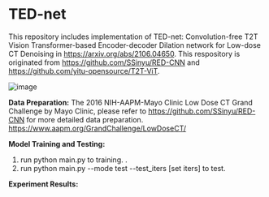 # TED-net
This repository includes implementation of TED-net: Convolution-free T2T Vision Transformer-based Encoder-decoder Dilation network for Low-dose CT Denoising in https://arxiv.org/abs/2106.04650. This respository is originated from https://github.com/SSinyu/RED-CNN and https://github.com/yitu-opensource/T2T-ViT.

![image](https://user-images.githubusercontent.com/23077770/130271382-15a2c5d7-b456-4537-95f2-f2870484fbfd.png)

**Data Preparation:**
The 2016 NIH-AAPM-Mayo Clinic Low Dose CT Grand Challenge by Mayo Clinic, please refer to https://github.com/SSinyu/RED-CNN for more detailed data preparation. 
https://www.aapm.org/GrandChallenge/LowDoseCT/

**Model Training and Testing:**
1. run python main.py to training. .
2. run python main.py --mode test --test_iters [set iters] to test.

**Experiment Results:**

